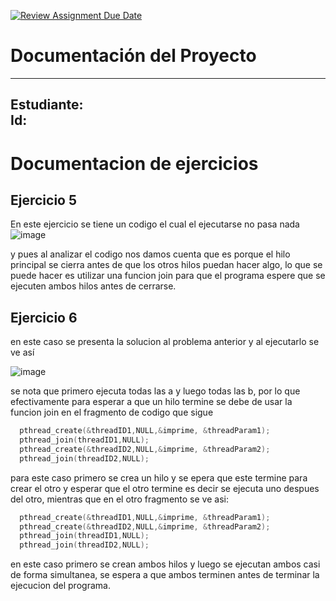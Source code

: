 [![Review Assignment Due Date](https://classroom.github.com/assets/deadline-readme-button-22041afd0340ce965d47ae6ef1cefeee28c7c493a6346c4f15d667ab976d596c.svg)](https://classroom.github.com/a/XglgMq0o)
# Documentación del Proyecto
---
Estudiante:  
Id:  
---
# Documentacion de ejercicios


## Ejercicio 5

En este ejercicio se tiene un codigo el cual el ejecutarse no pasa nada
![image](https://github.com/user-attachments/assets/db569554-458c-4d45-893c-0cc8cba7eba7)

y pues al analizar el codigo nos damos cuenta que es porque el hilo principal se cierra antes de que los otros hilos puedan hacer algo, lo que se puede hacer es utilizar una funcion join para que el programa espere que se ejecuten ambos hilos antes de cerrarse. 

## Ejercicio 6 

en este caso se presenta la solucion al problema anterior y al ejecutarlo se ve así

![image](https://github.com/user-attachments/assets/eb27f4b8-fb32-4d21-9c8a-de495375c473)

se nota que primero ejecuta todas las a y luego todas las b, por lo que efectivamente para esperar a que un hilo termine se debe de usar la funcion join 
en el fragmento de codigo que sigue 

```c
  pthread_create(&threadID1,NULL,&imprime, &threadParam1);
  pthread_join(threadID1,NULL);
  pthread_create(&threadID2,NULL,&imprime, &threadParam2);
  pthread_join(threadID2,NULL);
```

para este caso primero se crea un hilo y se epera que este termine para crear el otro y esperar que el otro termine es decir se ejecuta uno despues del otro, mientras que en el otro fragmento se ve asi:

```c
  pthread_create(&threadID1,NULL,&imprime, &threadParam1);
  pthread_create(&threadID2,NULL,&imprime, &threadParam2);
  pthread_join(threadID1,NULL);
  pthread_join(threadID2,NULL);
```

en este caso primero se crean ambos hilos y luego se ejecutan ambos casi de forma simultanea, se espera a que ambos terminen antes de terminar la ejecucion del programa.

